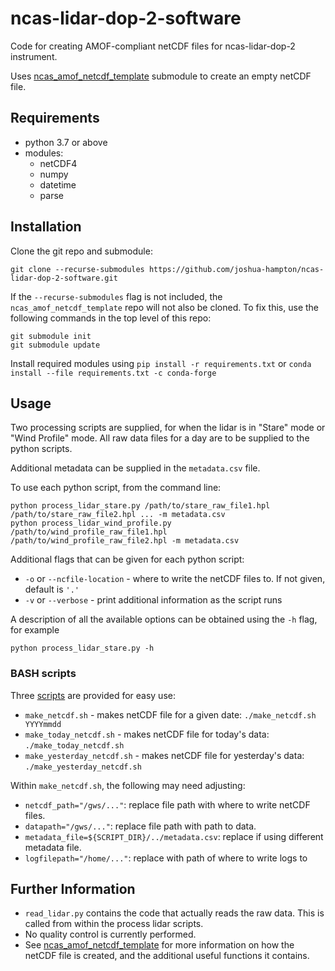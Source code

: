 # ncas-lidar-dop-2-software

Code for creating AMOF-compliant netCDF files for ncas-lidar-dop-2 instrument.

Uses [ncas_amof_netcdf_template] submodule to create an empty netCDF file.

## Requirements
* python 3.7 or above
* modules:
  * netCDF4
  * numpy
  * datetime
  * parse


## Installation

Clone the git repo and submodule:
```
git clone --recurse-submodules https://github.com/joshua-hampton/ncas-lidar-dop-2-software.git
```

If the `--recurse-submodules` flag is not included, the `ncas_amof_netcdf_template` repo will not also be cloned. To fix this, use the following commands in the top level of this repo:
```
git submodule init
git submodule update
```

Install required modules using `pip install -r requirements.txt` or `conda install --file requirements.txt -c conda-forge`


## Usage

Two processing scripts are supplied, for when the lidar is in "Stare" mode or "Wind Profile" mode. All raw data files for a day are to be supplied to the python scripts.

Additional metadata can be supplied in the `metadata.csv` file.

To use each python script, from the command line:
```
python process_lidar_stare.py /path/to/stare_raw_file1.hpl /path/to/stare_raw_file2.hpl ... -m metadata.csv
python process_lidar_wind_profile.py /path/to/wind_profile_raw_file1.hpl /path/to/wind_profile_raw_file2.hpl -m metadata.csv
```
Additional flags that can be given for each python script:
* `-o` or `--ncfile-location` - where to write the netCDF files to. If not given, default is `'.'`
* `-v` or `--verbose` - print additional information as the script runs


A description of all the available options can be obtained using the `-h` flag, for example
```
python process_lidar_stare.py -h
```

### BASH scripts

Three [scripts] are provided for easy use:
* `make_netcdf.sh` - makes netCDF file for a given date: `./make_netcdf.sh YYYYmmdd`
* `make_today_netcdf.sh` - makes netCDF file for today's data: `./make_today_netcdf.sh`
* `make_yesterday_netcdf.sh` - makes netCDF file for yesterday's data: `./make_yesterday_netcdf.sh`

Within `make_netcdf.sh`, the following may need adjusting:
* `netcdf_path="/gws/..."`: replace file path with where to write netCDF files.
* `datapath="/gws/..."`: replace file path with path to data.
* `metadata_file=${SCRIPT_DIR}/../metadata.csv`: replace if using different metadata file.
* `logfilepath="/home/..."`: replace with path of where to write logs to


[scripts]: scripts

## Further Information

* `read_lidar.py` contains the code that actually reads the raw data. This is called from within the process lidar scripts.
* No quality control is currently performed.
* See [ncas_amof_netcdf_template] for more information on how the netCDF file is created, and the additional useful functions it contains.

[ncas_amof_netcdf_template]: https://github.com/joshua-hampton/ncas_amof_netcdf_template
